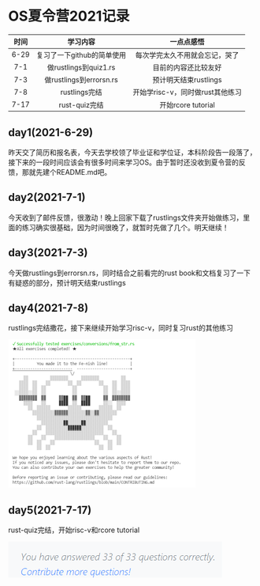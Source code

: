 # OS夏令营2021记录



|时间| 学习内容                   | 一点点感悟                     |
| :------------------------: | :------------------------: | :----------------------------: |
|6-29| 复习了一下github的简单使用 | 每次学完太久不用就会忘记，哭了 |
|7-1|做rustlings到quiz1.rs|目前的内容还比较友好|
|7-3|做rustlings到errorsn.rs|预计明天结束rustlings|
|7-8|rustlings完结|开始学risc-v，同时做rust其他练习|
|7-17|rust-quiz完结|开始rcore tutorial|

## day1(2021-6-29)

昨天交了简历和报名表，今天去学校领了毕业证和学位证，本科阶段告一段落了，接下来的一段时间应该会有很多时间来学习OS。由于暂时还没收到夏令营的反馈，那就先建个README.md吧。

## day2(2021-7-1)

今天收到了邮件反馈，很激动！晚上回家下载了rustlings文件夹开始做练习，里面的练习确实很基础，因为时间很晚了，就暂时先做了几个。明天继续！

## day3(2021-7-3)

今天做rustlings到errorsn.rs，同时结合之前看完的rust book和文档复习了一下有疑惑的部分，预计明天结束rustlings

## day4(2021-7-8)

rustlings完结撒花，接下来继续开始学习risc-v，同时复习rust的其他练习

<img src="rustlings完结撒花.png" style="zoom:50%;" />

## day5(2021-7-17)

rust-quiz完结，开始risc-v和rcore tutorial

![](rust-quiz完结.png)
